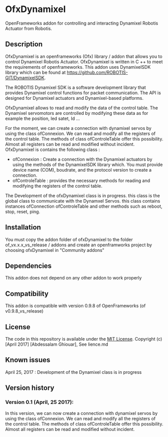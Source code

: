 OfxDynamixel 
=====================================

OpenFrameworks addon for controlling and interacting Dynamixel Robotis Actuator from Robotis.


Description
------------
OfxDynamixel is an openframeworks (Ofx) library / addon that allows you to control Dynamixel Robotis Actuator. OfxDynamixel is written in C ++ to meet the requirements of openframeworks. This addon uses DynamixelSDK library which can be found at https://github.com/ROBOTIS-GIT/DynamixelSDK. 

The ROBOTIS Dynamixel SDK is a software development library that provides Dynamixel control functions for packet communication. The API is designed for Dynamixel actuators and Dynamixel-based platforms.

OfxDynamixel allows to read and modify the data of the control table. The Dynamixel servomotors are controlled by modifying these data as for example the position, led satet, Id ...

For the moment, we can create a connection with dynamixel servos by using the class ofConnexion.
We can read and modify all the registers of the control table. The methods of class ofControleTable offer this possibility. Almost all registers can be read and modified without incident.
OfxDynamixel is contains the following class :

- ofConnexion : Create a connection with the Dynamixel actuators by using the methods of the DynamixelSDK library which. You must provide device name (COM), boudrate, and the protocol version to create a connection.
- ofControleTable : provides the necessary methods for reading and modifying the registers of the control table.

The Development of the ofxDynamixel class is in progress. this class is the global class to communicate with the Dynamxel Servos. this class contains instances ofConnection ofControleTable and other methods such as reboot, stop, reset, ping.

Installation
------------
You must copy the addon folder of ofxDynamixel to the folder of_vx.x.x_vs_release / addons and create an openframworks project by choosing ofxDynamixel in "Community addons"

Dependencies
------------
This addon does not depend on any other addon to work properly

Compatibility
------------
This addon is compatible with version 0.9.8 of OpenFrameworks (of v0.9.8_vs_release)

License
-------
The code in this repository is available under the [MIT License](https://secure.wikimedia.org/wikipedia/en/wiki/Mit_license). Copyright (c) [April 2017] [Abdessalam Ghiouar], See lience.md

Known issues
------------
April 25, 2017	: Development of the Dynamixel class is in progress

Version history
------------
### Version 0.1 (April, 25 2017):
In this version, we can now create a connection with dynamixel servos by using the class ofConnexion.
We can read and modify all the registers of the control table. The methods of class ofControleTable offer this possibility. Almost all registers can be read and modified without incident.



